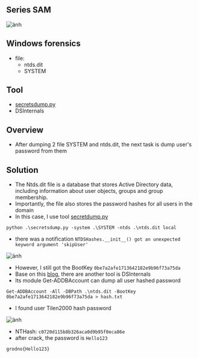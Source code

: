 ## Series SAM

![ảnh](https://github.com/LDV-SpaceK/Junior.Crypt.2024-CTF/assets/151914246/1a3bcc37-86db-4582-bc21-b0e84f5a0f02)

## Windows forensics

* file:
  * ntds.dit
  * SYSTEM 

## Tool

* [secretsdump.py](https://github.com/fortra/impacket/blob/master/examples/secretsdump.py)
* DSInternals

## Overview 

* After dumping 2 file SYSTEM and ntds.dit, the next task is dump user's password from them

## Solution

* The Ntds.dit file is a database that stores Active Directory data, including information about user objects, groups and group membership.
* Importantly, the file also stores the password hashes for all users in the domain
* In this case, I use tool [secretdump.py](https://github.com/fortra/impacket/blob/master/examples/secretsdump.py)

`python .\secretsdump.py -system .\SYSTEM -ntds .\ntds.dit local`

* there was a notification `NTDSHashes.__init__() got an unexpected keyword argument 'skipUser'`

![ảnh](https://github.com/LDV-SpaceK/Junior.Crypt.2024-CTF/assets/151914246/c0dfdd45-b96f-44f7-ab64-6c32ee831af3)

* However, I still got the BootKey `0be7a2afe1713642182e9b96f73a75da`
* Base on this [blog](https://blog.netwrix.com/2021/11/30/extracting-password-hashes-from-the-ntds-dit-file/), there are another tool is DSInternals
* Its module Get-ADDBAccount can dump all user hashed password

`Get-ADDBAccount -All -DBPath .\ntds.dit -BootKey 0be7a2afe1713642182e9b96f73a75da > hash.txt`

* I found user Tilen2000 hash password
  
![ảnh](https://github.com/LDV-SpaceK/Junior.Crypt.2024-CTF/assets/151914246/2e820250-35bc-48d7-b3ff-e404efffdebd)

* NTHash: `c0720d115b8b326aca0d9b95f0eca86e`
* after crack, the password is `Hello123`

`grodno{Hello123}`





